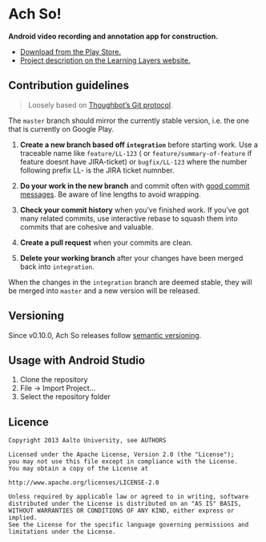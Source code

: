 Ach So!
=======

**Android video recording and annotation app for construction.**

- [Download from the Play Store.][play]
- [Project description on the Learning Layers website.][layers]

Contribution guidelines
-----------------------

> Loosely based on [Thoughbot’s Git protocol][thoughtbot].

The `master` branch should mirror the currently stable version, i.e. the one
that is currently on Google Play.

1. **Create a new branch based off `integration`** before starting work. Use a
traceable name like `feature/LL-123` ( or `feature/summary-of-feature`
 if feature doesnt have JIRA-ticket) or `bugfix/LL-123` where the number
  following prefix LL- is the JIRA ticket numnber.

2. **Do your work in the new branch** and commit often with
[good commit messages][commit]. Be aware of line lengths to avoid wrapping.

3. **Check your commit history** when you’ve finished work. If you’ve got many
related commits, use interactive rebase to squash them into commits that are
cohesive and valuable.

4. **Create a pull request** when your commits are clean.

5. **Delete your working branch** after your changes have been merged back
into `integration`.

When the changes in the `integration` branch are deemed stable, they will be
merged into `master` and a new version will be released.

Versioning
----------

Since v0.10.0, Ach So releases follow [semantic versioning][semver].

Usage with Android Studio
-------------------------

1. Clone the repository
2. File -> Import Project...
3. Select the repository folder

Licence
-------

```
Copyright 2013 Aalto University, see AUTHORS

Licensed under the Apache License, Version 2.0 (the "License");
you may not use this file except in compliance with the License.
You may obtain a copy of the License at

http://www.apache.org/licenses/LICENSE-2.0

Unless required by applicable law or agreed to in writing, software
distributed under the License is distributed on an "AS IS" BASIS,
WITHOUT WARRANTIES OR CONDITIONS OF ANY KIND, either express or implied.
See the License for the specific language governing permissions and
limitations under the License.
```

[play]: https://play.google.com/store/apps/details?id=fi.aalto.legroup.achso
[layers]: http://developer.learning-layers.eu/tools/ach-so/
[thoughtbot]: https://github.com/thoughtbot/guides/tree/master/protocol/git
[commit]: http://tbaggery.com/2008/04/19/a-note-about-git-commit-messages.html
[semver]: http://semver.org/
